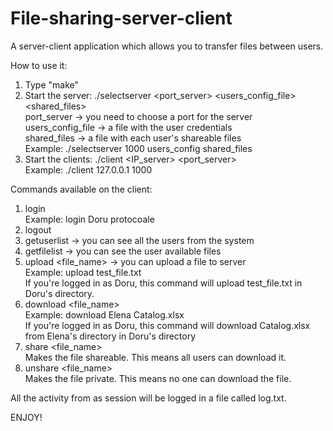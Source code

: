 # File-sharing-server-client  

A server-client application which allows you to transfer files between users.  

How to use it:  
1. Type "make"  
2. Start the server: ./selectserver <port_server> <users_config_file> <shared_files>  
port_server -> you need to choose a port for the server  
users_config_file -> a file with the user credentials  
shared_files -> a file with each user's shareable files  
Example: ./selectserver 1000 users_config shared_files  
3. Start the clients: ./client <IP_server> <port_server>  
Example: ./client 127.0.0.1 1000  
  
Commands available on the client:  
1. login <username> <password>  
Example: login Doru protocoale  
2. logout  
3. getuserlist -> you can see all the users from the system  
4. getfilelist <username> -> you can see the user available files  
5. upload <file_name> -> you can upload a file to server  
Example: upload test_file.txt  
If you're logged in as Doru, this command will upload test_file.txt in Doru's directory.  
6. download <username> <file_name>  
Example: download Elena Catalog.xlsx  
If you're logged in as Doru, this command will download Catalog.xlsx from Elena's directory in Doru's directory  
7. share <file_name>  
Makes the file shareable. This means all users can download it.  
8. unshare <file_name>  
Makes the file private. This means no one can download the file.  
  
All the activity from as session will be logged in a file called log.txt.  
  
ENJOY!  
